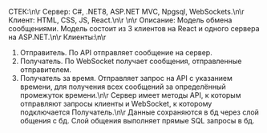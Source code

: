 СТЕК:\n\r
Сервер: C#, .NET8, ASP.NET MVC, Npgsql, WebSockets.\n\r
Клиент: HTML, CSS, JS, React.\n\r
\n\r
Описание: Модель обмена сообщениями. Модель состоит из 3 клиентов на React и одного сервера на ASP.NET.\n\r
Клиенты:\n\r
1. Отправитель. По API отправляет сообщение на сервер.
2. Получатель. По WebSocket получает сообщения, отправленные отправителем.
3. Получатель за время. Отправляет запрос на API с указанием времени, для получения всех сообщений за определённый промежуток времени.\n\r
Сервер имеет методы API, к которым отправляют запросы клиенты и WebSocket, к которому подключается Получатель.\n\r
Данные сохраняются в бд через слой общения с бд. Слой общения выполняет прямые SQL запросы в бд. 
